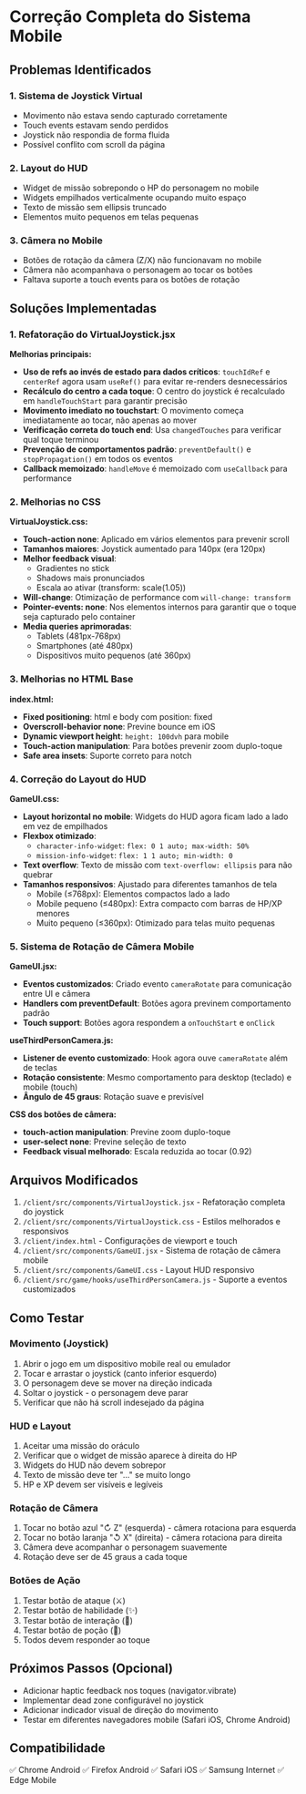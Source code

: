 # Correção Completa do Sistema Mobile

## Problemas Identificados

### 1. Sistema de Joystick Virtual
- Movimento não estava sendo capturado corretamente
- Touch events estavam sendo perdidos
- Joystick não respondia de forma fluida
- Possível conflito com scroll da página

### 2. Layout do HUD
- Widget de missão sobrepondo o HP do personagem no mobile
- Widgets empilhados verticalmente ocupando muito espaço
- Texto de missão sem ellipsis truncado
- Elementos muito pequenos em telas pequenas

### 3. Câmera no Mobile
- Botões de rotação da câmera (Z/X) não funcionavam no mobile
- Câmera não acompanhava o personagem ao tocar os botões
- Faltava suporte a touch events para os botões de rotação

## Soluções Implementadas

### 1. Refatoração do VirtualJoystick.jsx

**Melhorias principais:**

- **Uso de refs ao invés de estado para dados críticos**: `touchIdRef` e `centerRef` agora usam `useRef()` para evitar re-renders desnecessários
- **Recálculo do centro a cada toque**: O centro do joystick é recalculado em `handleTouchStart` para garantir precisão
- **Movimento imediato no touchstart**: O movimento começa imediatamente ao tocar, não apenas ao mover
- **Verificação correta do touch end**: Usa `changedTouches` para verificar qual toque terminou
- **Prevenção de comportamentos padrão**: `preventDefault()` e `stopPropagation()` em todos os eventos
- **Callback memoizado**: `handleMove` é memoizado com `useCallback` para performance

### 2. Melhorias no CSS

**VirtualJoystick.css:**

- **Touch-action none**: Aplicado em vários elementos para prevenir scroll
- **Tamanhos maiores**: Joystick aumentado para 140px (era 120px)
- **Melhor feedback visual**:
  - Gradientes no stick
  - Shadows mais pronunciados
  - Escala ao ativar (transform: scale(1.05))
- **Will-change**: Otimização de performance com `will-change: transform`
- **Pointer-events: none**: Nos elementos internos para garantir que o toque seja capturado pelo container
- **Media queries aprimoradas**:
  - Tablets (481px-768px)
  - Smartphones (até 480px)
  - Dispositivos muito pequenos (até 360px)

### 3. Melhorias no HTML Base

**index.html:**

- **Fixed positioning**: html e body com position: fixed
- **Overscroll-behavior none**: Previne bounce em iOS
- **Dynamic viewport height**: `height: 100dvh` para mobile
- **Touch-action manipulation**: Para botões prevenir zoom duplo-toque
- **Safe area insets**: Suporte correto para notch

### 4. Correção do Layout do HUD

**GameUI.css:**

- **Layout horizontal no mobile**: Widgets do HUD agora ficam lado a lado em vez de empilhados
- **Flexbox otimizado**:
  - `character-info-widget`: `flex: 0 1 auto; max-width: 50%`
  - `mission-info-widget`: `flex: 1 1 auto; min-width: 0`
- **Text overflow**: Texto de missão com `text-overflow: ellipsis` para não quebrar
- **Tamanhos responsivos**: Ajustado para diferentes tamanhos de tela
  - Mobile (≤768px): Elementos compactos lado a lado
  - Mobile pequeno (≤480px): Extra compacto com barras de HP/XP menores
  - Muito pequeno (≤360px): Otimizado para telas muito pequenas

### 5. Sistema de Rotação de Câmera Mobile

**GameUI.jsx:**

- **Eventos customizados**: Criado evento `cameraRotate` para comunicação entre UI e câmera
- **Handlers com preventDefault**: Botões agora previnem comportamento padrão
- **Touch support**: Botões agora respondem a `onTouchStart` e `onClick`

**useThirdPersonCamera.js:**

- **Listener de evento customizado**: Hook agora ouve `cameraRotate` além de teclas
- **Rotação consistente**: Mesmo comportamento para desktop (teclado) e mobile (touch)
- **Ângulo de 45 graus**: Rotação suave e previsível

**CSS dos botões de câmera:**

- **touch-action manipulation**: Previne zoom duplo-toque
- **user-select none**: Previne seleção de texto
- **Feedback visual melhorado**: Escala reduzida ao tocar (0.92)

## Arquivos Modificados

1. `/client/src/components/VirtualJoystick.jsx` - Refatoração completa do joystick
2. `/client/src/components/VirtualJoystick.css` - Estilos melhorados e responsivos
3. `/client/index.html` - Configurações de viewport e touch
4. `/client/src/components/GameUI.jsx` - Sistema de rotação de câmera mobile
5. `/client/src/components/GameUI.css` - Layout HUD responsivo
6. `/client/src/game/hooks/useThirdPersonCamera.js` - Suporte a eventos customizados

## Como Testar

### Movimento (Joystick)
1. Abrir o jogo em um dispositivo mobile real ou emulador
2. Tocar e arrastar o joystick (canto inferior esquerdo)
3. O personagem deve se mover na direção indicada
4. Soltar o joystick - o personagem deve parar
5. Verificar que não há scroll indesejado da página

### HUD e Layout
1. Aceitar uma missão do oráculo
2. Verificar que o widget de missão aparece à direita do HP
3. Widgets do HUD não devem sobrepor
4. Texto de missão deve ter "..." se muito longo
5. HP e XP devem ser visíveis e legíveis

### Rotação de Câmera
1. Tocar no botão azul "↻ Z" (esquerda) - câmera rotaciona para esquerda
2. Tocar no botão laranja "↺ X" (direita) - câmera rotaciona para direita
3. Câmera deve acompanhar o personagem suavemente
4. Rotação deve ser de 45 graus a cada toque

### Botões de Ação
1. Testar botão de ataque (⚔️)
2. Testar botão de habilidade (✨)
3. Testar botão de interação (💬)
4. Testar botão de poção (💊)
5. Todos devem responder ao toque

## Próximos Passos (Opcional)

- Adicionar haptic feedback nos toques (navigator.vibrate)
- Implementar dead zone configurável no joystick
- Adicionar indicador visual de direção do movimento
- Testar em diferentes navegadores mobile (Safari iOS, Chrome Android)

## Compatibilidade

✅ Chrome Android
✅ Firefox Android
✅ Safari iOS
✅ Samsung Internet
✅ Edge Mobile
